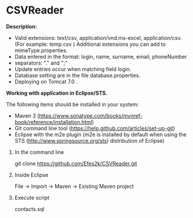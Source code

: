 # CSVReader

**Description:**
- Valid extensions: text/csv, application/vnd.ms-excel, application/csv.(For example: temp.csv )
Additional extensions you can add to mimeType.properties.
- Data entered in the format: login, name, surname, email, phoneNumber
- separators: "." and ";"
- Update entries occur when matching field login.
- Database setting are in the file database.properties.
- Deploying on Tomcat 7.0 .

**Working with application in Eclipse/STS.**

The following items should be installed in your system:
- Maven 3 (https://www.sonatype.com/books/mvnref-book/reference/installation.html)
- Git command line tool (https://help.github.com/articles/set-up-git)
- Eclipse with the m2e plugin (m2e is installed by default when using the STS 
       (http://www.springsource.org/sts) distribution of Eclipse)


1) In the command line

    git clone https://github.com/Efes2k/CSVReader.git

2) Inside Eclipse

    File -> Import -> Maven -> Existing Maven project
    
3) Execute script 

    contacts.sql
